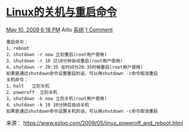 # [Linux的关机与重启命令](https://www.ezloo.com/2009/05/linux_poweroff_and_reboot.html)

[May 10, 2009 6:18 PM](https://www.ezloo.com/2009/05/linux_poweroff_and_reboot.html) Aillo [系统](https://www.ezloo.com/archives/system.html) [1 Comment](https://www.ezloo.com/2009/05/linux_poweroff_and_reboot.html#comments)

```
重启命令：
1、reboot
2、shutdown -r now 立刻重启(root用户使用)
3、shutdown -r 10 过10分钟自动重启(root用户使用) 
4、shutdown -r 20:35 在时间为20:35时候重启(root用户使用)
如果是通过shutdown命令设置重启的话，可以用shutdown -c命令取消重启
关机命令：
1、halt   立刻关机
2、poweroff  立刻关机
3、shutdown -h now 立刻关机(root用户使用)
4、shutdown -h 10 10分钟后自动关机
如果是通过shutdown命令设置关机的话，可以用shutdown -c命令取消重启
```



来源： <https://www.ezloo.com/2009/05/linux_poweroff_and_reboot.html>
